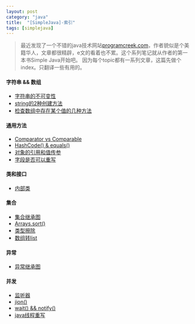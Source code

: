 ```yaml
---
layout: post
category: "java"
title:  "[SimpleJava]-索引"
tags: [simplejava]
---
```

>最近发现了一个不错的java技术网站[programcreek.com](http://www.programcreek.com)，作者貌似是个美籍华人，文章都很精辟，e文的看着也不累。这个系列笔记就从作者的第一本书Simple Java开始吧。
>因为每个topic都有一系列文章，这篇先做个index。只翻译一些有用的。

#### 字符串 && 数组

* [字符串的不可变性](sj1-string-immutability.html)
* [string的2种创建方法](sj1-string-create.html)
* [检查数组中存在某个值的几种方法](sj1-checkarray.html)

#### 通用方法

* [Comparator vs Comparable](sj2-comparator.html)
* [HashCode() & equals()](sj2-equals.html)
* [对象的引用和值传参](sj2-passvalue.html)
* [字段是否可以重写](sj2-fieldoverride.html)

#### 类和接口

* [内部类](sj3-innerclass.html)

#### 集合

* [集合继承图](sj4-collection.html)
* [Arrays.sort()](sj4-arraysort.html)
* [类型擦除](sj4-typeerase.html)
* [数组转list](sj4-convertarraytolist.html)

#### 异常

* [异常继承图](sj5-exception.html)

#### 并发

* [监听器](sj6-monitor.html)
* [jion()](sj6-join.html)
* [wait() && notify()](sj6-waitnotify.html)
* [java线程重写](sj6-overriding.html)
